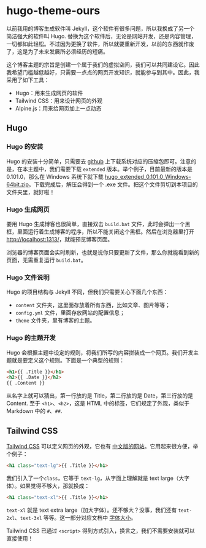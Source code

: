 # hugo-theme-ours

以前我用的博客生成软件叫 Jekyll，这个软件有很多问题，所以我换成了另一个简洁强大的软件叫 Hugo. 替换为这个软件后，无论是网站开发，还是内容管理，一切都如此轻松。不过因为更换了软件，所以就要重新开发，以前的东西就作废了，这是为了未来发展所必须经历的短痛。

这个博客主题的宗旨是创建一个属于我们的虚拟空间，我们可以共同建设它。因此我希望门槛越低越好，只需要一点点的网页开发知识，就能参与到其中。因此，我采用了如下工具：

- Hugo：用来生成网页的软件
- Tailwind CSS：用来设计网页的外观
- Alpine.js：用来给网页加上一点动态

## Hugo

### Hugo 的安装

Hugo 的安装十分简单，只需要去 [github](https://github.com/gohugoio/hugo/releases) 上下载系统对应的压缩包即可。注意的是，在本主题中，我们需要下载 `extended` 版本。举个例子，目前最新的版本是 0.101.0，那么在 Windows 系统下就下载 [hugo_extended_0.101.0_Windows-64bit.zip](https://github.com/gohugoio/hugo/releases/download/v0.101.0/hugo_extended_0.101.0_Windows-64bit.zip)。下载完成后，解压会得到一个 .exe 文件。把这个文件剪切到本项目的文件夹里，就好啦！

### Hugo 生成网页

要用 Hugo 生成博客也很简单，直接双击 `build.bat` 文件，此时会弹出一个黑框，里面运行着生成博客的程序，所以不能关闭这个黑框。然后在浏览器里打开 <http://localhost:1313/>，就能预览博客页面。

浏览器的博客页面会实时刷新，也就是说你只要更新了文件，那么你就能看到新的页面，无需重复运行 `build.bat`。

### Hugo 文件说明

Hugo 的项目结构与 Jekyll 不同，但我们只需要关心下面几个东西：

- `content` 文件夹，这里面存放着所有东西，比如文章、图片等等；
- `config.yml` 文件，里面存放网站的配置信息；
- `theme` 文件夹，里有博客的主题。

### Hugo 的主题开发

Hugo 会根据主题中设定的规则，将我们所写的内容拼装成一个网页。我们开发主题就是要定义这个规则。下面是一个典型的规则：

```html
<h1>{{ .Title }}</h1>
<h2>{{ .Date }}</h2>
{{ .Content }}
```

从名字上就可以猜出，第一行放的是 Title，第二行放的是 Date，第三行放的是 Content. 至于 `<h1>`、`<h2>`，这是 HTML 中的标签，它们规定了外观，类似于 Markdown 中的 `#`、`##`.

## Tailwind CSS

[Tailwind CSS](https://tailwindcss.com/) 可以定义网页的外观，它也有 [中文版的网站](https://www.tailwindcss.cn/)。它用起来很方便，举个例子：

```html
<h1 class="text-lg">{{ .Title }}</h1>
```

我们引入了一个`class`，它等于 `text-lg`，从字面上理解就是 text large（大字体）。如果觉得不够大，那就换成：

```html
<h1 class="text-xl">{{ .Title }}</h1>
```

`text-xl` 就是 text extra large（加大字体）。还不够大？没事，我们还有 `text-2xl`、`text-3xl` 等等。这一部分对应文档中 [字体大小](https://www.tailwindcss.cn/docs/font-size)。

Tailwind CSS 已通过 `<script>` 得到方式引入，换言之，我们不需要安装就可以直接使用！
